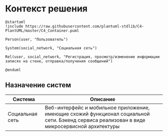 # Контекст решения

<!-- Окружение системы (роли, участники, внешние системы) и связи системы с ним. Диаграмма контекста C4 и текстовое описание. 
-->

```plantuml
@startuml
!include https://raw.githubusercontent.com/plantuml-stdlib/C4-PlantUML/master/C4_Container.puml

Person(user, "Пользователь")

System(social_network, "Социальная сеть")

Rel(user, social_network, "Регистрация, просмотр/изменение информации записях на стене, отправка/получения сообщений")

@enduml
```

## Назначение систем

| Система         | Описание                                                                                                                                     |
|-----------------|----------------------------------------------------------------------------------------------------------------------------------------------|
| Социальная сеть | Веб-интерфейс и мобильное приложение, имеющие схожий функционал социальной сети. Бэкенд сервиса реализован в виде микросервисной архитектуры |
